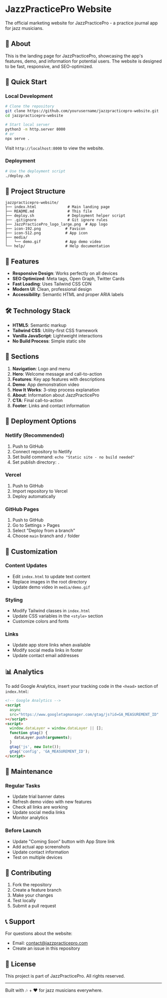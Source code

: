 # JazzPracticePro Website

The official marketing website for JazzPracticePro - a practice journal app for jazz musicians.

## 🎵 About

This is the landing page for JazzPracticePro, showcasing the app's features, demo, and information for potential users. The website is designed to be fast, responsive, and SEO-optimized.

## 🚀 Quick Start

### Local Development

```bash
# Clone the repository
git clone https://github.com/yourusername/jazzpracticepro-website.git
cd jazzpracticepro-website

# Start local server
python3 -m http.server 8000
# or
npx serve .
```

Visit `http://localhost:8000` to view the website.

### Deployment

```bash
# Use the deployment script
./deploy.sh
```

## 📁 Project Structure

```
jazzpracticepro-website/
├── index.html              # Main landing page
├── README.md               # This file
├── deploy.sh               # Deployment helper script
├── .gitignore              # Git ignore rules
├── JazzPracticePro_logo_large.png  # App logo
├── icon-192.png           # Favicon
├── icon-512.png           # App icon
├── media/
│   └── demo.gif           # App demo video
└── help/                  # Help documentation
```

## 🎨 Features

- **Responsive Design**: Works perfectly on all devices
- **SEO Optimized**: Meta tags, Open Graph, Twitter Cards
- **Fast Loading**: Uses Tailwind CSS CDN
- **Modern UI**: Clean, professional design
- **Accessibility**: Semantic HTML and proper ARIA labels

## 🛠️ Technology Stack

- **HTML5**: Semantic markup
- **Tailwind CSS**: Utility-first CSS framework
- **Vanilla JavaScript**: Lightweight interactions
- **No Build Process**: Simple static site

## 📱 Sections

1. **Navigation**: Logo and menu
2. **Hero**: Welcome message and call-to-action
3. **Features**: Key app features with descriptions
4. **Demo**: App demonstration video
5. **How It Works**: 3-step process explanation
6. **About**: Information about JazzPracticePro
7. **CTA**: Final call-to-action
8. **Footer**: Links and contact information

## 🚀 Deployment Options

### Netlify (Recommended)

1. Push to GitHub
2. Connect repository to Netlify
3. Set build command: `echo "Static site - no build needed"`
4. Set publish directory: `.`

### Vercel

1. Push to GitHub
2. Import repository to Vercel
3. Deploy automatically

### GitHub Pages

1. Push to GitHub
2. Go to Settings > Pages
3. Select "Deploy from a branch"
4. Choose `main` branch and `/` folder

## 🔧 Customization

### Content Updates

- Edit `index.html` to update text content
- Replace images in the root directory
- Update demo video in `media/demo.gif`

### Styling

- Modify Tailwind classes in `index.html`
- Update CSS variables in the `<style>` section
- Customize colors and fonts

### Links

- Update app store links when available
- Modify social media links in footer
- Update contact email addresses

## 📊 Analytics

To add Google Analytics, insert your tracking code in the `<head>` section of `index.html`:

```html
<!-- Google Analytics -->
<script
  async
  src="https://www.googletagmanager.com/gtag/js?id=GA_MEASUREMENT_ID"
></script>
<script>
  window.dataLayer = window.dataLayer || [];
  function gtag() {
    dataLayer.push(arguments);
  }
  gtag('js', new Date());
  gtag('config', 'GA_MEASUREMENT_ID');
</script>
```

## 🔄 Maintenance

### Regular Tasks

- Update trial banner dates
- Refresh demo video with new features
- Check all links are working
- Update social media links
- Monitor analytics

### Before Launch

- Update "Coming Soon" button with App Store link
- Add actual app screenshots
- Update contact information
- Test on multiple devices

## 🤝 Contributing

1. Fork the repository
2. Create a feature branch
3. Make your changes
4. Test locally
5. Submit a pull request

## 📞 Support

For questions about the website:

- Email: contact@jazzpracticepro.com
- Create an issue in this repository

## 📄 License

This project is part of JazzPracticePro. All rights reserved.

---

Built with 🎶 + ❤️ for jazz musicians everywhere.
